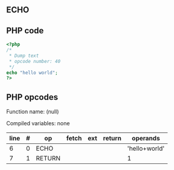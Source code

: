 ECHO
----

PHP code
--------

``` php
<?php
/*
 * Dump text
 * opcode number: 40
 */
echo "hello world";
?>
```

PHP opcodes
-----------

Function name: (null)

Compiled variables: none

| line | \#  | op     | fetch | ext | return | operands      |
|------|-----|--------|-------|-----|--------|---------------|
| 6    | 0   | ECHO   |       |     |        | 'hello+world' |
| 7    | 1   | RETURN |       |     |        | 1             |
